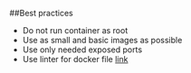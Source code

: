 ##Best practices

- Do not run container as root
- Use as small and basic images as possible
- Use only needed exposed ports
- Use linter for docker file [link](https://hadolint.github.io/hadolint/)